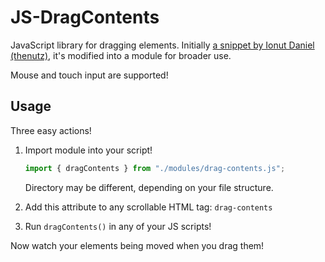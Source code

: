 # JS-DragContents

JavaScript library for dragging elements. Initially [a snippet by Ionut Daniel (thenutz)](https://codepen.io/thenutz/pen/VwYeYEE), it's modified into a module for broader use.

Mouse and touch input are supported!

## Usage

Three easy actions!

1. Import module into your script!

    ```js
    import { dragContents } from "./modules/drag-contents.js";
    ```

    Directory may be different, depending on your file structure.

2. Add this attribute to any scrollable HTML tag: `drag-contents`

3. Run `dragContents()` in any of your JS scripts!

Now watch your elements being moved when you drag them!